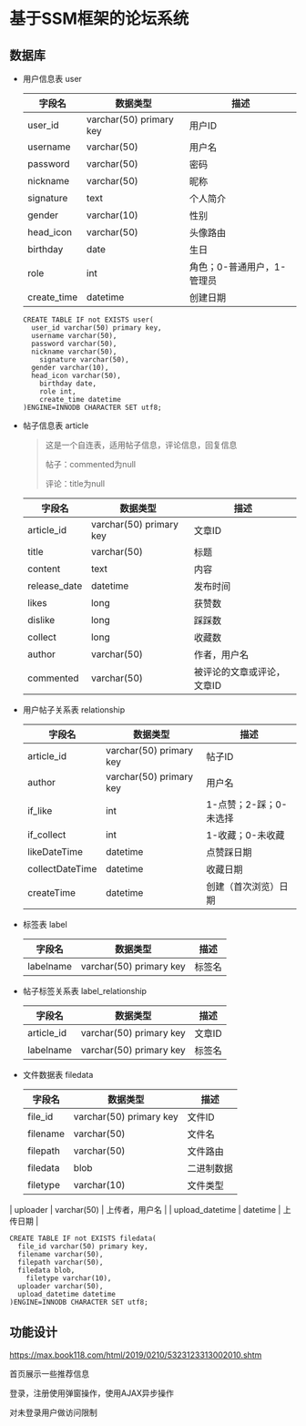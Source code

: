 # 基于SSM框架的论坛系统

## 数据库

- 用户信息表 user

  | 字段名      | 数据类型                | 描述                       |
  | ----------- | ----------------------- | -------------------------- |
  | user_id     | varchar(50) primary key | 用户ID                     |
  | username    | varchar(50)             | 用户名                     |
  | password    | varchar(50)             | 密码                       |
  | nickname    | varchar(50)             | 昵称                       |
  | signature   | text                    | 个人简介                   |
  | gender      | varchar(10)             | 性别                       |
  | head_icon   | varchar(50)             | 头像路由                   |
  | birthday    | date                    | 生日                       |
  | role        | int                     | 角色；0-普通用户，1-管理员 |
  | create_time | datetime                | 创建日期                   |

  ```mysql
  CREATE TABLE IF not EXISTS user(
  	user_id varchar(50) primary key,
  	username varchar(50),
  	password varchar(50),
  	nickname varchar(50),
      signature varchar(50),
   	gender varchar(10),
  	head_icon varchar(50),
      birthday date,
      role int,
      create_time datetime
  )ENGINE=INNODB CHARACTER SET utf8;
  ```

  

- 帖子信息表 article

  > 这是一个自连表，适用帖子信息，评论信息，回复信息
  >
  > 帖子：commented为null
  >
  > 评论：title为null

  | 字段名       | 数据类型                | 描述                       |
  | ------------ | ----------------------- | -------------------------- |
  | article_id   | varchar(50) primary key | 文章ID                     |
  | title        | varchar(50)             | 标题                       |
  | content      | text                    | 内容                       |
  | release_date | datetime                | 发布时间                   |
  | likes        | long                    | 获赞数                     |
  | dislike      | long                    | 踩踩数                     |
  | collect      | long                    | 收藏数                     |
  | author       | varchar(50)             | 作者，用户名               |
  | commented    | varchar(50)             | 被评论的文章或评论，文章ID |

- 用户帖子关系表 relationship

  | 字段名          | 数据类型                | 描述                   |
  | --------------- | ----------------------- | ---------------------- |
  | article_id      | varchar(50) primary key | 帖子ID                 |
  | author          | varchar(50) primary key | 用户名                 |
  | if_like         | int                     | 1-点赞；2-踩；0-未选择 |
  | if_collect      | int                     | 1-收藏；0-未收藏       |
  | likeDateTime    | datetime                | 点赞踩日期             |
  | collectDateTime | datetime                | 收藏日期               |
  | createTime      | datetime                | 创建（首次浏览）日期   |


- 标签表 label

  | 字段名    | 数据类型                | 描述   |
  | --------- | ----------------------- | ------ |
  | labelname | varchar(50) primary key | 标签名 |

- 帖子标签关系表 label_relationship

  | 字段名     | 数据类型                | 描述   |
  | ---------- | ----------------------- | ------ |
  | article_id | varchar(50) primary key | 文章ID |
  | labelname  | varchar(50) primary key | 标签名 |
  
- 文件数据表 filedata

  | 字段名          | 数据类型                | 描述           |
  | --------------- | ----------------------- | -------------- |
  | file_id         | varchar(50) primary key | 文件ID         |
  | filename        | varchar(50)             | 文件名         |
  | filepath        | varchar(50)             | 文件路由       |
  | filedata        | blob                    | 二进制数据     |
  | filetype        | varchar(10)             | 文件类型       |
| uploader        | varchar(50)             | 上传者，用户名 |
  | upload_datetime | datetime                | 上传日期       |
  
  ```mysql
  CREATE TABLE IF not EXISTS filedata(
  	file_id varchar(50) primary key,
  	filename varchar(50),
  	filepath varchar(50),
  	filedata blob,
      filetype varchar(10),
   	uploader varchar(50),
  	upload_datetime datetime
  )ENGINE=INNODB CHARACTER SET utf8;
  ```
  

## 功能设计

https://max.book118.com/html/2019/0210/5323123313002010.shtm

首页展示一些推荐信息

登录，注册使用弹窗操作，使用AJAX异步操作

对未登录用户做访问限制